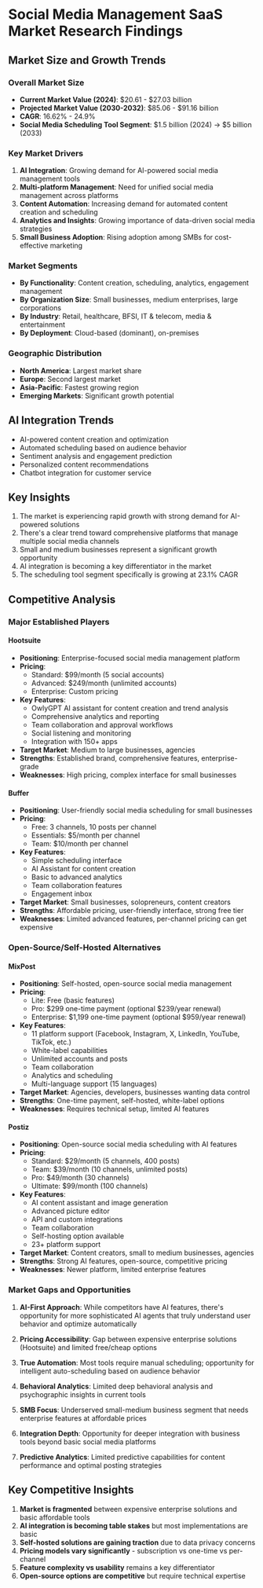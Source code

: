 # Social Media Management SaaS Market Research Findings

## Market Size and Growth Trends

### Overall Market Size
- **Current Market Value (2024)**: $20.61 - $27.03 billion
- **Projected Market Value (2030-2032)**: $85.06 - $91.16 billion
- **CAGR**: 16.62% - 24.9%
- **Social Media Scheduling Tool Segment**: $1.5 billion (2024) → $5 billion (2033)

### Key Market Drivers
1. **AI Integration**: Growing demand for AI-powered social media management tools
2. **Multi-platform Management**: Need for unified social media management across platforms
3. **Content Automation**: Increasing demand for automated content creation and scheduling
4. **Analytics and Insights**: Growing importance of data-driven social media strategies
5. **Small Business Adoption**: Rising adoption among SMBs for cost-effective marketing

### Market Segments
- **By Functionality**: Content creation, scheduling, analytics, engagement management
- **By Organization Size**: Small businesses, medium enterprises, large corporations
- **By Industry**: Retail, healthcare, BFSI, IT & telecom, media & entertainment
- **By Deployment**: Cloud-based (dominant), on-premises

### Geographic Distribution
- **North America**: Largest market share
- **Europe**: Second largest market
- **Asia-Pacific**: Fastest growing region
- **Emerging Markets**: Significant growth potential

## AI Integration Trends
- AI-powered content creation and optimization
- Automated scheduling based on audience behavior
- Sentiment analysis and engagement prediction
- Personalized content recommendations
- Chatbot integration for customer service

## Key Insights
1. The market is experiencing rapid growth with strong demand for AI-powered solutions
2. There's a clear trend toward comprehensive platforms that manage multiple social media channels
3. Small and medium businesses represent a significant growth opportunity
4. AI integration is becoming a key differentiator in the market
5. The scheduling tool segment specifically is growing at 23.1% CAGR



## Competitive Analysis

### Major Established Players

#### Hootsuite
- **Positioning**: Enterprise-focused social media management platform
- **Pricing**: 
  - Standard: $99/month (5 social accounts)
  - Advanced: $249/month (unlimited accounts)
  - Enterprise: Custom pricing
- **Key Features**:
  - OwlyGPT AI assistant for content creation and trend analysis
  - Comprehensive analytics and reporting
  - Team collaboration and approval workflows
  - Social listening and monitoring
  - Integration with 150+ apps
- **Target Market**: Medium to large businesses, agencies
- **Strengths**: Established brand, comprehensive features, enterprise-grade
- **Weaknesses**: High pricing, complex interface for small businesses

#### Buffer
- **Positioning**: User-friendly social media scheduling for small businesses
- **Pricing**:
  - Free: 3 channels, 10 posts per channel
  - Essentials: $5/month per channel
  - Team: $10/month per channel
- **Key Features**:
  - Simple scheduling interface
  - AI Assistant for content creation
  - Basic to advanced analytics
  - Team collaboration features
  - Engagement inbox
- **Target Market**: Small businesses, solopreneurs, content creators
- **Strengths**: Affordable pricing, user-friendly interface, strong free tier
- **Weaknesses**: Limited advanced features, per-channel pricing can get expensive

### Open-Source/Self-Hosted Alternatives

#### MixPost
- **Positioning**: Self-hosted, open-source social media management
- **Pricing**:
  - Lite: Free (basic features)
  - Pro: $299 one-time payment (optional $239/year renewal)
  - Enterprise: $1,199 one-time payment (optional $959/year renewal)
- **Key Features**:
  - 11 platform support (Facebook, Instagram, X, LinkedIn, YouTube, TikTok, etc.)
  - White-label capabilities
  - Unlimited accounts and posts
  - Team collaboration
  - Analytics and scheduling
  - Multi-language support (15 languages)
- **Target Market**: Agencies, developers, businesses wanting data control
- **Strengths**: One-time payment, self-hosted, white-label options
- **Weaknesses**: Requires technical setup, limited AI features

#### Postiz
- **Positioning**: Open-source social media scheduling with AI features
- **Pricing**:
  - Standard: $29/month (5 channels, 400 posts)
  - Team: $39/month (10 channels, unlimited posts)
  - Pro: $49/month (30 channels)
  - Ultimate: $99/month (100 channels)
- **Key Features**:
  - AI content assistant and image generation
  - Advanced picture editor
  - API and custom integrations
  - Team collaboration
  - Self-hosting option available
  - 23+ platform support
- **Target Market**: Content creators, small to medium businesses, agencies
- **Strengths**: Strong AI features, open-source, competitive pricing
- **Weaknesses**: Newer platform, limited enterprise features

### Market Gaps and Opportunities

1. **AI-First Approach**: While competitors have AI features, there's opportunity for more sophisticated AI agents that truly understand user behavior and optimize automatically

2. **Pricing Accessibility**: Gap between expensive enterprise solutions (Hootsuite) and limited free/cheap options

3. **True Automation**: Most tools require manual scheduling; opportunity for intelligent auto-scheduling based on audience behavior

4. **Behavioral Analytics**: Limited deep behavioral analysis and psychographic insights in current tools

5. **SMB Focus**: Underserved small-medium business segment that needs enterprise features at affordable prices

6. **Integration Depth**: Opportunity for deeper integration with business tools beyond basic social media platforms

7. **Predictive Analytics**: Limited predictive capabilities for content performance and optimal posting strategies

## Key Competitive Insights

1. **Market is fragmented** between expensive enterprise solutions and basic affordable tools
2. **AI integration is becoming table stakes** but most implementations are basic
3. **Self-hosted solutions are gaining traction** due to data privacy concerns
4. **Pricing models vary significantly** - subscription vs one-time vs per-channel
5. **Feature complexity vs usability** remains a key differentiator
6. **Open-source options are competitive** but require technical expertise

